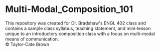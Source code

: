 # Multi-Modal_Composition_101
This repository was created for Dr. Bradshaw's ENGL 402 class and contains a sample class syllabus, teaching statement, and mini-lesson unique to an introductory composition class with a focus on multi-modal means of communication.   
© Taylor-Cate Brown 
